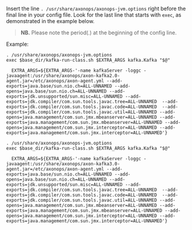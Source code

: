<p>Insert the line <code>. /usr/share/axonops/axonops-jvm.options</code> right before the final line in your config file. Look for the last line that starts with <code>exec</code>, as demonstrated in the example below.</p>
<blockquote>
<p><strong>NB.</strong> Please note the period(.) at the beginning of the config line.</p>
</blockquote>
Example:
<!-- Kafka 2.0 Java 11 -->
<div id="Kafka20JavaDiv" class="javakafka">
<div id="Broker" class="axon_kafka_dynamic_s3">

```shell hl_lines="1" hl_lines="1"
. /usr/share/axonops/axonops-jvm.options
exec $base_dir/kafka-run-class.sh $EXTRA_ARGS kafka.Kafka "$@"
```
</div>
<div id="Zookeeper" class="axon_kafka_dynamic_s3" style="display:none">

```shell hl_lines="1"
. /usr/share/axonops/axonops-jvm.options
exec $base_dir/kafka-run-class.sh $EXTRA_ARGS org.apache.zookeeper.server.quorum.QuorumPeerMain "$@"
```
</div>
<div id="KRaftBroker" class="axon_kafka_dynamic_s3" style="display:none">

```shell hl_lines="1"
. /usr/share/axonops/axonops-jvm.options
exec $base_dir/kafka-run-class.sh $EXTRA_ARGS kafka.Kafka "$@"
```
</div>
<div id="KRaftController" class="axon_kafka_dynamic_s3" style="display:none">

```shell hl_lines="1"
. /usr/share/axonops/axonops-jvm.options
exec $base_dir/kafka-run-class.sh $EXTRA_ARGS kafka.Kafka "$@"
```
</div>
<div id="Connect" class="axon_kafka_dynamic_s3" style="display:none">

```shell hl_lines="1"
. /usr/share/axonops/axonops-jvm.options
exec $(dirname $0)/kafka-run-class.sh $EXTRA_ARGS org.apache.kafka.connect.cli.ConnectDistributed "$@"
```
</div>
</div>
<!-- END Kafka 2.0 Java 11 -->
<!-- Kafka 2.0 Java 17 -->
<div id="Kafka20Java17Div" class="javakafka">
<div id="Broker" class="axon_kafka_dynamic_s4">

```shell hl_lines="1"
  EXTRA_ARGS=${EXTRA_ARGS-'-name kafkaServer -loggc -javaagent:/usr/share/axonops/axon-kafka2.0-agent.jar=/etc/axonops/axon-agent.yml --add-exports=java.base/sun.nio.ch=ALL-UNNAMED --add-opens=java.base/sun.nio.ch=ALL-UNNAMED --add-exports=jdk.unsupported/sun.misc=ALL-UNNAMED --add-exports=jdk.compiler/com.sun.tools.javac.tree=ALL-UNNAMED  --add-exports=jdk.compiler/com.sun.tools.javac.code=ALL-UNNAMED  --add-exports=jdk.compiler/com.sun.tools.javac.util=ALL-UNNAMED --add-opens=java.management/com.sun.jmx.mbeanserver=ALL-UNNAMED --add-exports=java.management/com.sun.jmx.mbeanserver=ALL-UNNAMED --add-opens=java.management/com.sun.jmx.interceptor=ALL-UNNAMED --add-exports=java.management/com.sun.jmx.interceptor=ALL-UNNAMED'}
```
</div>
<div id="Zookeeper" class="axon_kafka_dynamic_s4" style="display:none">

```shell hl_lines="1"
  EXTRA_ARGS=${EXTRA_ARGS-'-name zookeeper -loggc -javaagent:/usr/share/axonops/axon-kafka2.0-agent.jar=/etc/axonops/axon-agent.yml --add-exports=java.base/sun.nio.ch=ALL-UNNAMED --add-opens=java.base/sun.nio.ch=ALL-UNNAMED --add-exports=jdk.unsupported/sun.misc=ALL-UNNAMED --add-exports=jdk.compiler/com.sun.tools.javac.tree=ALL-UNNAMED  --add-exports=jdk.compiler/com.sun.tools.javac.code=ALL-UNNAMED  --add-exports=jdk.compiler/com.sun.tools.javac.util=ALL-UNNAMED --add-opens=java.management/com.sun.jmx.mbeanserver=ALL-UNNAMED --add-exports=java.management/com.sun.jmx.mbeanserver=ALL-UNNAMED --add-opens=java.management/com.sun.jmx.interceptor=ALL-UNNAMED --add-exports=java.management/com.sun.jmx.interceptor=ALL-UNNAMED'}
```
</div>
<div id="KRaftBroker" class="axon_kafka_dynamic_s4" style="display:none">

```shell hl_lines="1"
  EXTRA_ARGS=${EXTRA_ARGS-'-name kafkaServer -loggc -javaagent:/usr/share/axonops/axon-kafka2.0-agent.jar=/etc/axonops/axon-agent.yml --add-exports=java.base/sun.nio.ch=ALL-UNNAMED --add-opens=java.base/sun.nio.ch=ALL-UNNAMED --add-exports=jdk.unsupported/sun.misc=ALL-UNNAMED --add-exports=jdk.compiler/com.sun.tools.javac.tree=ALL-UNNAMED  --add-exports=jdk.compiler/com.sun.tools.javac.code=ALL-UNNAMED  --add-exports=jdk.compiler/com.sun.tools.javac.util=ALL-UNNAMED --add-opens=java.management/com.sun.jmx.mbeanserver=ALL-UNNAMED --add-exports=java.management/com.sun.jmx.mbeanserver=ALL-UNNAMED --add-opens=java.management/com.sun.jmx.interceptor=ALL-UNNAMED --add-exports=java.management/com.sun.jmx.interceptor=ALL-UNNAMED'}
```
</div>
<div id="KRaftController" class="axon_kafka_dynamic_s4" style="display:none">

```shell hl_lines="1"
  EXTRA_ARGS=${EXTRA_ARGS-'-name kafkaServer -loggc -javaagent:/usr/share/axonops/axon-kafka2.0-agent.jar=/etc/axonops/axon-agent.yml --add-exports=java.base/sun.nio.ch=ALL-UNNAMED --add-opens=java.base/sun.nio.ch=ALL-UNNAMED --add-exports=jdk.unsupported/sun.misc=ALL-UNNAMED --add-exports=jdk.compiler/com.sun.tools.javac.tree=ALL-UNNAMED  --add-exports=jdk.compiler/com.sun.tools.javac.code=ALL-UNNAMED  --add-exports=jdk.compiler/com.sun.tools.javac.util=ALL-UNNAMED --add-opens=java.management/com.sun.jmx.mbeanserver=ALL-UNNAMED --add-exports=java.management/com.sun.jmx.mbeanserver=ALL-UNNAMED --add-opens=java.management/com.sun.jmx.interceptor=ALL-UNNAMED --add-exports=java.management/com.sun.jmx.interceptor=ALL-UNNAMED'}
```
</div>
<div id="Connect" class="axon_kafka_dynamic_s4" style="display:none">

```shell hl_lines="1"
  EXTRA_ARGS=${EXTRA_ARGS-'-name connectDistributed -javaagent:/usr/share/axonops/axon-kafka2.0-agent.jar=/etc/axonops/axon-agent.yml --add-exports=java.base/sun.nio.ch=ALL-UNNAMED --add-opens=java.base/sun.nio.ch=ALL-UNNAMED --add-exports=jdk.unsupported/sun.misc=ALL-UNNAMED --add-exports=jdk.compiler/com.sun.tools.javac.tree=ALL-UNNAMED  --add-exports=jdk.compiler/com.sun.tools.javac.code=ALL-UNNAMED  --add-exports=jdk.compiler/com.sun.tools.javac.util=ALL-UNNAMED --add-opens=java.management/com.sun.jmx.mbeanserver=ALL-UNNAMED --add-exports=java.management/com.sun.jmx.mbeanserver=ALL-UNNAMED --add-opens=java.management/com.sun.jmx.interceptor=ALL-UNNAMED --add-exports=java.management/com.sun.jmx.interceptor=ALL-UNNAMED'}
```
</div>
</div>
<!-- END Kafka 2.0 Java 17 -->
<!-- Kafka 3.0 Java 11 -->
<div id="Kafka30JavaDiv" class="javakafka">
<div id="Broker" class="axon_kafka_dynamic_s6">

```shell hl_lines="1"
. /usr/share/axonops/axonops-jvm.options
exec $base_dir/kafka-run-class.sh $EXTRA_ARGS kafka.Kafka "$@"
```
</div>
<div id="Zookeeper" class="axon_kafka_dynamic_s6" style="display:none">

```shell hl_lines="1"
. /usr/share/axonops/axonops-jvm.options
exec $base_dir/kafka-run-class.sh $EXTRA_ARGS org.apache.zookeeper.server.quorum.QuorumPeerMain "$@"
```
</div>
<div id="KRaftBroker" class="axon_kafka_dynamic_s6" style="display:none">

```shell hl_lines="1"
. /usr/share/axonops/axonops-jvm.options
exec $base_dir/kafka-run-class.sh $EXTRA_ARGS kafka.Kafka "$@"
```
</div>
<div id="KRaftController" class="axon_kafka_dynamic_s6" style="display:none">

```shell hl_lines="1"
. /usr/share/axonops/axonops-jvm.options
exec $base_dir/kafka-run-class.sh $EXTRA_ARGS kafka.Kafka "$@"
```
</div>
<div id="Connect" class="axon_kafka_dynamic_s6" style="display:none">

```shell hl_lines="1"
. /usr/share/axonops/axonops-jvm.options
exec $(dirname $0)/kafka-run-class.sh $EXTRA_ARGS org.apache.kafka.connect.cli.ConnectDistributed "$@"
```
</div>
</div>
<!-- END Kafka 3.0 Java 11 -->
<!-- Kafka 3.0 Java 17 -->
<div id="Kafka30Java17Div" class="javakafka">
<div id="Broker" class="axon_kafka_dynamic_s7">

```shell hl_lines="1"
  EXTRA_ARGS=${EXTRA_ARGS-'-name kafkaServer -loggc -javaagent:/usr/share/axonops/axon-kafka3.0-agent.jar=/etc/axonops/axon-agent.yml --add-exports=java.base/sun.nio.ch=ALL-UNNAMED --add-opens=java.base/sun.nio.ch=ALL-UNNAMED --add-exports=jdk.unsupported/sun.misc=ALL-UNNAMED --add-exports=jdk.compiler/com.sun.tools.javac.tree=ALL-UNNAMED  --add-exports=jdk.compiler/com.sun.tools.javac.code=ALL-UNNAMED  --add-exports=jdk.compiler/com.sun.tools.javac.util=ALL-UNNAMED --add-opens=java.management/com.sun.jmx.mbeanserver=ALL-UNNAMED --add-exports=java.management/com.sun.jmx.mbeanserver=ALL-UNNAMED --add-opens=java.management/com.sun.jmx.interceptor=ALL-UNNAMED --add-exports=java.management/com.sun.jmx.interceptor=ALL-UNNAMED'}
```
</div>
<div id="Zookeeper" class="axon_kafka_dynamic_s7" style="display:none">

```shell hl_lines="1"
  EXTRA_ARGS=${EXTRA_ARGS-'-name zookeeper -loggc -javaagent:/usr/share/axonops/axon-kafka3.0-agent.jar=/etc/axonops/axon-agent.yml --add-exports=java.base/sun.nio.ch=ALL-UNNAMED --add-opens=java.base/sun.nio.ch=ALL-UNNAMED --add-exports=jdk.unsupported/sun.misc=ALL-UNNAMED --add-exports=jdk.compiler/com.sun.tools.javac.tree=ALL-UNNAMED  --add-exports=jdk.compiler/com.sun.tools.javac.code=ALL-UNNAMED  --add-exports=jdk.compiler/com.sun.tools.javac.util=ALL-UNNAMED --add-opens=java.management/com.sun.jmx.mbeanserver=ALL-UNNAMED --add-exports=java.management/com.sun.jmx.mbeanserver=ALL-UNNAMED --add-opens=java.management/com.sun.jmx.interceptor=ALL-UNNAMED --add-exports=java.management/com.sun.jmx.interceptor=ALL-UNNAMED'}
```
</div>
<div id="KRaftBroker" class="axon_kafka_dynamic_s7" style="display:none">

```shell hl_lines="1"
  EXTRA_ARGS=${EXTRA_ARGS-'-name kafkaServer -loggc -javaagent:/usr/share/axonops/axon-kafka3.0-agent.jar=/etc/axonops/axon-agent.yml --add-exports=java.base/sun.nio.ch=ALL-UNNAMED --add-opens=java.base/sun.nio.ch=ALL-UNNAMED --add-exports=jdk.unsupported/sun.misc=ALL-UNNAMED --add-exports=jdk.compiler/com.sun.tools.javac.tree=ALL-UNNAMED  --add-exports=jdk.compiler/com.sun.tools.javac.code=ALL-UNNAMED  --add-exports=jdk.compiler/com.sun.tools.javac.util=ALL-UNNAMED --add-opens=java.management/com.sun.jmx.mbeanserver=ALL-UNNAMED --add-exports=java.management/com.sun.jmx.mbeanserver=ALL-UNNAMED --add-opens=java.management/com.sun.jmx.interceptor=ALL-UNNAMED --add-exports=java.management/com.sun.jmx.interceptor=ALL-UNNAMED'}
```
</div>
<div id="KRaftController" class="axon_kafka_dynamic_s7" style="display:none">

```shell hl_lines="1"
  EXTRA_ARGS=${EXTRA_ARGS-'-name kafkaServer -loggc -javaagent:/usr/share/axonops/axon-kafka3.0-agent.jar=/etc/axonops/axon-agent.yml --add-exports=java.base/sun.nio.ch=ALL-UNNAMED --add-opens=java.base/sun.nio.ch=ALL-UNNAMED --add-exports=jdk.unsupported/sun.misc=ALL-UNNAMED --add-exports=jdk.compiler/com.sun.tools.javac.tree=ALL-UNNAMED  --add-exports=jdk.compiler/com.sun.tools.javac.code=ALL-UNNAMED  --add-exports=jdk.compiler/com.sun.tools.javac.util=ALL-UNNAMED --add-opens=java.management/com.sun.jmx.mbeanserver=ALL-UNNAMED --add-exports=java.management/com.sun.jmx.mbeanserver=ALL-UNNAMED --add-opens=java.management/com.sun.jmx.interceptor=ALL-UNNAMED --add-exports=java.management/com.sun.jmx.interceptor=ALL-UNNAMED'}
```
</div>
<div id="Connect" class="axon_kafka_dynamic_s7" style="display:none">

```shell hl_lines="1"
  EXTRA_ARGS=${EXTRA_ARGS-'-name connectDistributed -javaagent:/usr/share/axonops/axon-kafka3.0-agent.jar=/etc/axonops/axon-agent.yml --add-exports=java.base/sun.nio.ch=ALL-UNNAMED --add-opens=java.base/sun.nio.ch=ALL-UNNAMED --add-exports=jdk.unsupported/sun.misc=ALL-UNNAMED --add-exports=jdk.compiler/com.sun.tools.javac.tree=ALL-UNNAMED  --add-exports=jdk.compiler/com.sun.tools.javac.code=ALL-UNNAMED  --add-exports=jdk.compiler/com.sun.tools.javac.util=ALL-UNNAMED --add-opens=java.management/com.sun.jmx.mbeanserver=ALL-UNNAMED --add-exports=java.management/com.sun.jmx.mbeanserver=ALL-UNNAMED --add-opens=java.management/com.sun.jmx.interceptor=ALL-UNNAMED --add-exports=java.management/com.sun.jmx.interceptor=ALL-UNNAMED'}
```
</div>
</div>
<!-- END Kafka 3.0 Java 17 -->